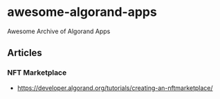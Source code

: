 # awesome-algorand-apps
Awesome Archive of Algorand Apps

## Articles

### NFT Marketplace
- https://developer.algorand.org/tutorials/creating-an-nftmarketplace/
